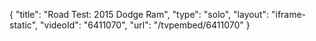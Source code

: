 {
    "title": "Road Test: 2015 Dodge Ram",
    "type": "solo",
    "layout": "iframe-static",
    "videoId": "6411070",
    "url": "\/tvpembed\/6411070"
}